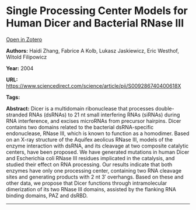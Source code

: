 # Single Processing Center Models for Human Dicer and Bacterial RNase III
[Open in Zotero](zotero://select/items/@ZhangEtAl_2004)

**Authors:** Haidi Zhang, Fabrice A Kolb, Lukasz Jaskiewicz, Eric Westhof, Witold Filipowicz

**Year:** 2004

**URL:** https://www.sciencedirect.com/science/article/pii/S009286740400618X

**Tags:**

**Abstract:** Dicer is a multidomain ribonuclease that processes double-stranded RNAs (dsRNAs) to 21 nt small interfering RNAs (siRNAs) during RNA interference, and excises microRNAs from precursor hairpins. Dicer contains two domains related to the bacterial dsRNA-specific endonuclease, RNase III, which is known to function as a homodimer. Based on an X-ray structure of the Aquifex aeolicus RNase III, models of the enzyme interaction with dsRNA, and its cleavage at two composite catalytic centers, have been proposed. We have generated mutations in human Dicer and Escherichia coli RNase III residues implicated in the catalysis, and studied their effect on RNA processing. Our results indicate that both enzymes have only one processing center, containing two RNA cleavage sites and generating products with 2 nt 3′ overhangs. Based on these and other data, we propose that Dicer functions through intramolecular dimerization of its two RNase III domains, assisted by the flanking RNA binding domains, PAZ and dsRBD.

---